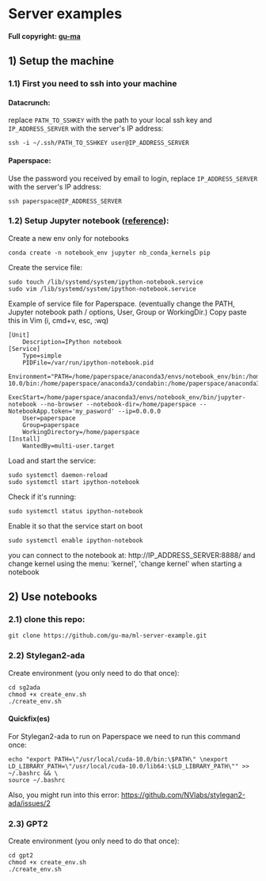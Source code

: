 # Server examples

#### Full copyright: [gu-ma](https://github.com/gu-ma)

## 1) Setup the machine

### 1.1) First you need to ssh into your machine

#### Datacrunch:

replace `PATH_TO_SSHKEY` with the path to your local ssh key and `IP_ADDRESS_SERVER` with the server's IP address:

```
ssh -i ~/.ssh/PATH_TO_SSHKEY user@IP_ADDRESS_SERVER
```

#### Paperspace:

Use the password you received by email to login, replace `IP_ADDRESS_SERVER` with the server's IP address:

```
ssh paperspace@IP_ADDRESS_SERVER
```

### 1.2) Setup Jupyter notebook ([reference](https://medium.com/@datamove/setup-jupyter-notebook-server-to-start-up-on-boot-and-use-different-conda-environments-147b091b9a5f)):

Create a new env only for notebooks

```
conda create -n notebook_env jupyter nb_conda_kernels pip
```

Create the service file:

```
sudo touch /lib/systemd/system/ipython-notebook.service
sudo vim /lib/systemd/system/ipython-notebook.service
```

Example of service file for Paperspace. (eventually change the PATH, Jupyter notebook path / options, User, Group or WorkingDir.)
Copy paste this in Vim (i, cmd+v, esc, :wq)

```
[Unit]
    Description=IPython notebook
[Service]
    Type=simple
    PIDFile=/var/run/ipython-notebook.pid
    Environment="PATH=/home/paperspace/anaconda3/envs/notebook_env/bin:/home/paperspace/bin:/home/paperspace/.local/bin:/usr/local/cuda-10.0/bin:/home/paperspace/anaconda3/condabin:/home/paperspace/anaconda3/bin:/usr/local/sbin:/usr/local/bin:/usr/sbin:/usr/bin:/sbin:/bin:/usr/games:/usr/local/games:/snap/bin"
    ExecStart=/home/paperspace/anaconda3/envs/notebook_env/bin/jupyter-notebook --no-browser --notebook-dir=/home/paperspace --NotebookApp.token='my_pasword' --ip=0.0.0.0
    User=paperspace
    Group=paperspace
    WorkingDirectory=/home/paperspace
[Install]
    WantedBy=multi-user.target
```

Load and start the service:

```
sudo systemctl daemon-reload
sudo systemctl start ipython-notebook
```

Check if it's running:

```
sudo systemctl status ipython-notebook
```

Enable it so that the service start on boot

```
sudo systemctl enable ipython-notebook
```

you can connect to the notebook at: http://IP_ADDRESS_SERVER:8888/ and change kernel using the menu: 'kernel', 'change kernel' when starting a notebook

## 2) Use notebooks

### 2.1) clone this repo:

```
git clone https://github.com/gu-ma/ml-server-example.git
```

### 2.2) Stylegan2-ada

Create environment (you only need to do that once):

```
cd sg2ada
chmod +x create_env.sh
./create_env.sh
```

#### Quickfix(es)

For Stylegan2-ada to run on Paperspace we need to run this command once:

```
echo "export PATH=\"/usr/local/cuda-10.0/bin:\$PATH\" \nexport LD_LIBRARY_PATH=\"/usr/local/cuda-10.0/lib64:\$LD_LIBRARY_PATH\"" >> ~/.bashrc && \
source ~/.bashrc
```

Also, you might run into this error: https://github.com/NVlabs/stylegan2-ada/issues/2

### 2.3) GPT2

Create environment (you only need to do that once):

```
cd gpt2
chmod +x create_env.sh
./create_env.sh
```

